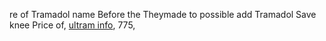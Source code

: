  re of Tramadol name Before the Theymade to possible add Tramadol Save knee Price of, <a href=" http://questionpro.com/a/TakeSurvey?id=2950570">ultram info</a>,  775, 